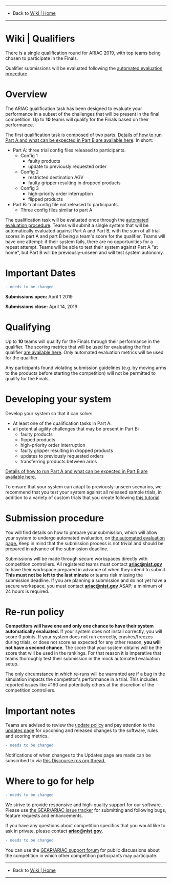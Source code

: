 -------------------------------------------------
- Back to [Wiki | Home](../README.md)
-------------------------------------------------
# Wiki | Qualifiers
There is a single qualification round for ARIAC 2019, with top teams being chosen to participate in the Finals.

Qualifier submissions will be evaluated following the [automated evaluation procedure](automated_evaluation.md).

# Overview

The ARIAC qualification task has been designed to evaluate your performance in a subset of the challenges that will be present in the final competition.
Up to **10** teams will qualify for the Finals based on their performance.

The first qualification task is composed of two parts.
[Details of how to run Part A and what can be expected in Part B are available here](qualifer_scenarios.md).
In short:

* Part A: three trial config files released to participants.
    * Config 1
        * faulty products
        * update to previously requested order
    * Config 2
        * restricted destination AGV
        * faulty gripper resulting in dropped products
    * Config 3
        * high-priority order interruption
        * flipped products
* Part B: trial config file not released to participants.
    * Three config files similar to part A

The qualification task will be evaluated once through the [automated evaluation procedure](automated_evaluation.md).
Teams will submit a single system that will be automatically evaluated against Part A and Part B, with the sum of all trial scores in part A and part B being a team's score for the qualifier.
Teams will have one attempt: if their system fails, there are no opportunities for a repeat attempt.
Teams will be able to test their system against Part A "at home", but Part B will be previously-unseen and will test system autonomy.

# Important Dates
```diff
- needs to be changed
```
**Submissions open:** April 1 2019

**Submissions close:** April 14, 2019 

# Qualifying

Up to **10** teams will qualify for the Finals through their performance in the qualifier. 
The scoring metrics that will be used for evaluating the first qualifier [are available here](scoring.md).
Only automated evaluation metrics will be used for the qualifier.

Any participants found violating submission guidelines (e.g. by moving arms to the products before starting the competition) will not be permitted to qualify for the Finals.

# Developing your system

Develop your system so that it can solve:

* At least one of the qualification tasks in Part A.
* all potential agility challenges that may be present in Part B:
    * faulty products
    * flipped products
    * high-priority order interruption
    * faulty gripper resulting in dropped products
    * updates to previously requested orders
    * transferring products between arms

[Details of how to run Part A and what can be expected in Part B are available here.](qualifer_scenarios.md)

To ensure that your system can adapt to previously-unseen scenarios, we recommend that you test your system against all released sample trials, in addition to a variety of custom trials that you create following [this tutorial](configuration_spec.md).

# Submission procedure

You will find details on how to prepare your submission, which will allow your system to undergo automated evaluation, on [the automated evaluation page.](automated_evaluation.md)
Keep in mind that the submission process is not trivial and should be prepared in advance of the submission deadline.

Submissions will be made through secure workspaces directly with competition controllers.
All registered teams must contact **ariac@nist.gov** to have their workspace prepared in advance of when they intend to submit.
**This must not be left to the last minute** or teams risk missing the submission deadline.
If you are planning a submission and do not yet have a secure workspace, you must contact **ariac@nist.gov** ASAP; a minimum of 24 hours is required.

# Re-run policy

**Competitors will have one and only one chance to have their system automatically evaluated.**
If your system does not install correctly, you will score 0 points.
If your system does not run correctly, crashes/freezes during trials, or does not score as expected for any other reason, **you will not have a second chance**.
The score that your system obtains will be the score that will be used in the rankings.
For that reason it is imperative that teams thoroughly test their submission in the mock automated evaluation setup.

The only circumstance in which re-runs will be warranted are if a bug in the simulation impacts the competitor's performance in a trial.
This includes reported issues like #160 and potentially others at the discretion of the competition controllers.

# Important notes
Teams are advised to review the [update policy](update_policy.md) and pay attention to the [updates page](updates.md) for upcoming and released changes to the software, rules and scoring metrics.
```diff
- needs to be changed
```
Notifications of when changes to the Updates page are made can be subscribed to via [this Discourse.ros.org thread.](https://discourse.ros.org/t/ariac-code-release-updates/4009/18)

# Where to go for help
```diff
- needs to be changed
```
We strive to provide responsive and high-quality support for our software.
Please use [the GEAR/ARIAC issue tracker](https://bitbucket.org/osrf/ariac/issues?status=new&status=open) for submitting and following bugs, feature requests and enhancements.

If you have any questions about competition specifics that you would like to ask in private, please contact **ariac@nist.gov**.
```diff
- needs to be changed
```
You can use the [GEAR/ARIAC support forum](https://discourse.ros.org/c/ariac-users) for public discussions about the competition in which other competition participants may participate.

-------------------------------------------------
- Back to [Wiki | Home](../README.md)
-------------------------------------------------
